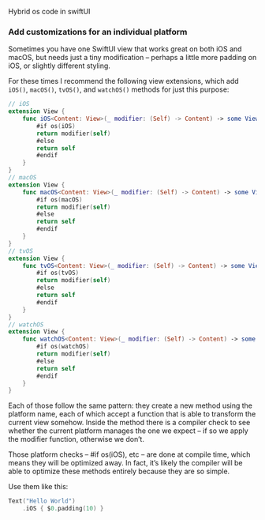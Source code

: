 Hybrid os code in swiftUI<!--more-->

### Add customizations for an individual platform
Sometimes you have one SwiftUI view that works great on both iOS and macOS, but needs just a tiny modification – perhaps a little more padding on iOS, or slightly different styling.

For these times I recommend the following view extensions, which add `iOS()`, `macOS()`, `tvOS()`, and `watchOS()` methods for just this purpose:

```swift
// iOS
extension View {
    func iOS<Content: View>(_ modifier: (Self) -> Content) -> some View {
        #if os(iOS)
        return modifier(self)
        #else
        return self
        #endif
    }
}
// macOS
extension View {
    func macOS<Content: View>(_ modifier: (Self) -> Content) -> some View {
        #if os(macOS)
        return modifier(self)
        #else
        return self
        #endif
    }
}
// tvOS
extension View {
    func tvOS<Content: View>(_ modifier: (Self) -> Content) -> some View {
        #if os(tvOS)
        return modifier(self)
        #else
        return self
        #endif
    }
}
// watchOS
extension View {
    func watchOS<Content: View>(_ modifier: (Self) -> Content) -> some View {
        #if os(watchOS)
        return modifier(self)
        #else
        return self
        #endif
    }
}
```

Each of those follow the same pattern: they create a new method using the platform name, each of which accept a function that is able to transform the current view somehow. Inside the method there is a compiler check to see whether the current platform manages the one we expect – if so we apply the modifier function, otherwise we don’t.

Those platform checks – #if os(iOS), etc – are done at compile time, which means they will be optimized away. In fact, it’s likely the compiler will be able to optimize these methods entirely because they are so simple.

Use them like this:

```swift
Text("Hello World")
    .iOS { $0.padding(10) }
```